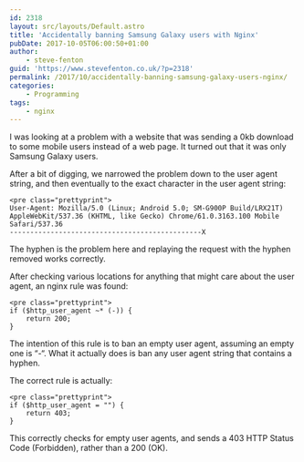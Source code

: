 ```yaml
---
id: 2318
layout: src/layouts/Default.astro
title: 'Accidentally banning Samsung Galaxy users with Nginx'
pubDate: 2017-10-05T06:00:50+01:00
author:
    - steve-fenton
guid: 'https://www.stevefenton.co.uk/?p=2318'
permalink: /2017/10/accidentally-banning-samsung-galaxy-users-nginx/
categories:
    - Programming
tags:
    - nginx
---
```


I was looking at a problem with a website that was sending a 0kb download to some mobile users instead of a web page. It turned out that it was only Samsung Galaxy users.

After a bit of digging, we narrowed the problem down to the user agent string, and then eventually to the exact character in the user agent string:

```
<pre class="prettyprint">
User-Agent: Mozilla/5.0 (Linux; Android 5.0; SM-G900P Build/LRX21T) AppleWebKit/537.36 (KHTML, like Gecko) Chrome/61.0.3163.100 Mobile Safari/537.36
-----------------------------------------------X
```

The hyphen is the problem here and replaying the request with the hyphen removed works correctly.

After checking various locations for anything that might care about the user agent, an nginx rule was found:

```
<pre class="prettyprint">
if ($http_user_agent ~* (-)) {
    return 200;
} 
```

The intention of this rule is to ban an empty user agent, assuming an empty one is “-“. What it actually does is ban any user agent string that contains a hyphen.

The correct rule is actually:

```
<pre class="prettyprint">
if ($http_user_agent = "") {
    return 403;
}   
```

This correctly checks for empty user agents, and sends a 403 HTTP Status Code (Forbidden), rather than a 200 (OK).